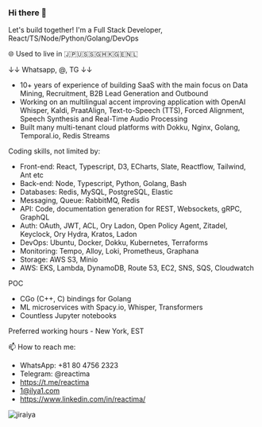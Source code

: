 ### Hi there 👋

Let's build together! I'm a Full Stack Developer, React/TS/Node/Python/Golang/DevOps

🌐 Used to live in 🇯🇵🇺🇸🇸🇬🇭🇰🇬🇪🇳🇱

↓↓ Whatsapp, @, TG ↓↓
- 10+ years of experience of building SaaS with the main focus on Data Mining, Recruitment, B2B Lead Generation and Outbound
- Working on an multilingual accent improving application with OpenAI Whisper, Kaldi, PraatAlign, Text-to-Speech (TTS), Forced Alignment, Speech Synthesis and Real-Time Audio Processing
- Built many multi-tenant cloud platforms with Dokku, Nginx, Golang, Temporal.io, Redis Streams

Coding skills, not limited by:

- Front-end: React, Typescript, D3, ECharts, Slate, Reactflow, Tailwind, Ant etc
- Back-end: Node, Typescript, Python, Golang, Bash
- Databases: Redis, MySQL, PostgreSQL, Elastic
- Messaging, Queue: RabbitMQ, Redis
- API: Code, documentation generation for REST, Websockets, gRPC, GraphQL
- Auth: OAuth, JWT, ACL, Ory Ladon, Open Policy Agent, Zitadel, Keyclock, Ory Hydra, Kratos, Ladon 
- DevOps: Ubuntu, Docker, Dokku, Kubernetes, Terraforms
- Monitoring: Tempo, Alloy, Loki, Prometheus, Graphana
- Storage: AWS S3, Minio
- AWS: EKS, Lambda, DynamoDB, Route 53, EC2, SNS, SQS, Cloudwatch

POC
- CGo (C++, C) bindings for Golang 
- ML microservices with Spacy.io, Whisper, Transformers
- Countless Jupyter notebooks

Preferred working hours - New York, EST

📫 How to reach me:
- WhatsApp: +81 80 4756 2323  
- Telegram: @reactima
- https://t.me/reactima
- 1@ilya1.com
- https://www.linkedin.com/in/reactima/

![jiraiya](https://user-images.githubusercontent.com/15165494/203860804-3ab8e25d-1dde-4679-aa4b-3b971e26edeb.gif)

